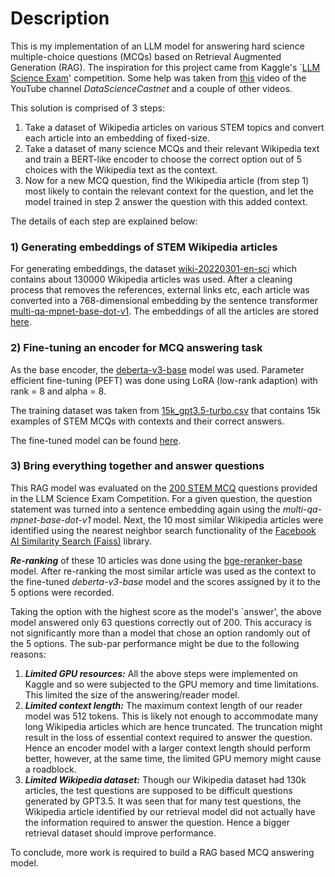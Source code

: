 # Description

This is my implementation of an LLM model for answering hard science multiple-choice questions (MCQs) based on Retrieval Augmented Generation (RAG). The inspiration for this project came from Kaggle's `[LLM Science Exam](https://www.kaggle.com/competitions/kaggle-llm-science-exam/overview)' competition. Some help was taken from [this](https://www.youtube.com/watch?v=nvvuTiE4BEk&t=1s) video of the YouTube channel *DataScienceCastnet* and a couple of other videos.

This solution is comprised of 3 steps:

1) Take a dataset of Wikipedia articles on various STEM topics and convert each article into an embedding of fixed-size.
2) Take a dataset of many science MCQs and their relevant Wikipedia text and train a BERT-like encoder to choose the correct option out of 5 choices with the Wikipedia text as the context.
3) Now for a new MCQ question, find the Wikipedia article (from step 1) most likely to contain the relevant context for the question, and let the model trained in step 2 answer the question with this added context.

The details of each step are explained below:

### 1) Generating embeddings of STEM Wikipedia articles

For generating embeddings, the dataset [wiki-20220301-en-sci](https://www.kaggle.com/datasets/nbroad/wiki-20220301-en-sci) which contains about 130000 Wikipedia articles was used. After a cleaning process that removes the references, external links etc, each article was converted into a 768-dimensional embedding by the sentence transformer [multi-qa-mpnet-base-dot-v1](https://huggingface.co/sentence-transformers/multi-qa-mpnet-base-dot-v1). The embeddings of all the articles are stored [here](https://www.kaggle.com/datasets/garvitagarwal/retrieval-wiki-embeddings).

### 2) Fine-tuning an encoder for MCQ answering task

As the base encoder, the [deberta-v3-base](https://huggingface.co/microsoft/deberta-v3-base) model was used. Parameter efficient fine-tuning (PEFT) was done using LoRA (low-rank adaption) with rank = 8 and alpha = 8.

The training dataset was taken from [15k_gpt3.5-turbo.csv](https://www.kaggle.com/datasets/mgoksu/llm-science-exam-dataset-w-context-extended) that contains 15k examples of STEM MCQs with contexts and their correct answers.

The fine-tuned model can be found [here](https://www.kaggle.com/datasets/garvitagarwal/science-comp-trained-model).

### 3) Bring everything together and answer questions

This RAG model was evaluated on the [200 STEM MCQ](https://www.kaggle.com/competitions/kaggle-llm-science-exam/data?select=train.csv) questions provided in the LLM Science Exam Competition. For a given question, the question statement was turned into a sentence embedding again using the *multi-qa-mpnet-base-dot-v1* model. Next, the 10 most similar Wikipedia articles were identified using the nearest neighbor search functionality of the [Facebook AI Similarity Search (Faiss)](https://engineering.fb.com/2017/03/29/data-infrastructure/faiss-a-library-for-efficient-similarity-search/) library. 

**_Re-ranking_** of these 10 articles was done using the [bge-reranker-base](https://huggingface.co/BAAI/bge-reranker-base) model. After re-ranking the most similar article was used as the context to the fine-tuned *deberta-v3-base* model and the scores assigned by it to the 5 options were recorded. 


Taking the option with the highest score as the model's `answer', the above model answered only 63 questions correctly out of 200. This accuracy is not significantly more than a model that chose an option randomly out of the 5 options. The sub-par performance might be due to the following reasons:

1) **_Limited GPU resources:_** All the above steps were implemented on Kaggle and so were subjected to the GPU memory and time limitations. This limited the size of the answering/reader model.
2) **_Limited context length:_** The maximum context length of our reader model was 512 tokens. This is likely not enough to accommodate many long Wikipedia articles which are hence truncated. The truncation might result in the loss of essential context required to answer the question. Hence an encoder model with a larger context length should perform better, however, at the same time, the limited GPU memory might cause a roadblock.
3) **_Limited Wikipedia dataset:_** Though our Wikipedia dataset had 130k articles, the test questions are supposed to be difficult questions generated by GPT3.5. It was seen that for many test questions, the Wikipedia article identified by our retrieval model did not actually have the information required to answer the question. Hence a bigger retrieval dataset should improve performance.

To conclude, more work is required to build a RAG based MCQ answering model.

